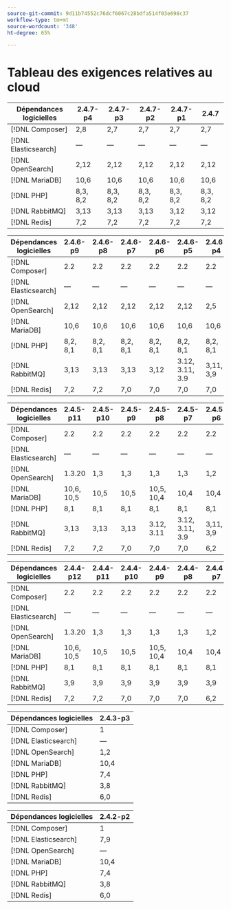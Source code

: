 ```yaml
---
source-git-commit: 9d11b74552c76dcf6067c28bdfa514f03e698c37
workflow-type: tm+mt
source-wordcount: '348'
ht-degree: 65%

---
```

# Tableau des exigences relatives au cloud

<table style="table-layout:auto">
  <thead>
    <tr>
      <th>
        Dépendances logicielles
      </th>
      <th>2.4.7-p4</th>
      <th>2.4.7-p3</th>
      <th>2.4.7-p2</th>
      <th>2.4.7-p1</th>
      <th>2.4.7</th>
    </tr>
  </thead>
  <tbody>
    <tr>
      <td><span class="uicontrol">[!DNL Composer]</span></td>
      <td>
            2,8
      </td>
      <td>
            2,7
      </td>
      <td>
            2,7
      </td>
      <td>
            2,7
      </td>
      <td>
            2,7
      </td>
    </tr>
    <tr>
      <td><span class="uicontrol">[!DNL Elasticsearch]</span></td>
      <td>
          —
      </td>
      <td>
          —
      </td>
      <td>
          —
      </td>
      <td>
          —
      </td>
      <td>
          —
      </td>
    </tr>
    <tr>
      <td><span class="uicontrol">[!DNL OpenSearch]</span></td>
      <td>
            2,12
      </td>
      <td>
            2,12
      </td>
      <td>
            2,12
      </td>
      <td>
            2,12
      </td>
      <td>
            2,12
      </td>
    </tr>
    <tr>
      <td><span class="uicontrol">[!DNL MariaDB]</span></td>
      <td>
            10,6
      </td>
      <td>
            10,6
      </td>
      <td>
            10,6
      </td>
      <td>
            10,6
      </td>
      <td>
            10,6
      </td>
    </tr>
    <tr>
      <td><span class="uicontrol">[!DNL PHP]</span></td>
      <td>
            8,3, 8,2
      </td>
      <td>
            8,3, 8,2
      </td>
      <td>
            8,3, 8,2
      </td>
      <td>
            8,3, 8,2
      </td>
      <td>
            8,3, 8,2
      </td>
    </tr>
    <tr>
      <td><span class="uicontrol">[!DNL RabbitMQ]</span></td>
      <td>
            3,13
      </td>
      <td>
            3,13
      </td>
      <td>
            3,13
      </td>
      <td>
            3,12
      </td>
      <td>
            3,12
      </td>
    </tr>
    <tr>
      <td><span class="uicontrol">[!DNL Redis]</span></td>
      <td>
            7,2
      </td>
      <td>
            7,2
      </td>
      <td>
            7,2
      </td>
      <td>
            7,2
      </td>
      <td>
            7,2
      </td>
    </tr>
  </tbody>
</table>

<table style="table-layout:auto">
  <thead>
    <tr>
      <th>
        Dépendances logicielles
      </th>
      <th>2.4.6-p9</th>
      <th>2.4.6-p8</th>
      <th>2.4.6-p7</th>
      <th>2.4.6-p6</th>
      <th>2.4.6-p5</th>
      <th>2.4.6-p4</th>
      <th>2.4.6-p3</th>
      <th>2.4.6-p2</th>
      <th>2.4.6-p1</th>
      <th>2.4.6</th>
    </tr>
  </thead>
  <tbody>
    <tr>
      <td><span class="uicontrol">[!DNL Composer]</span></td>
      <td>
            2.2
      </td>
      <td>
            2.2
      </td>
      <td>
            2.2
      </td>
      <td>
            2.2
      </td>
      <td>
            2.2
      </td>
      <td>
            2.2
      </td>
      <td>
            2.2
      </td>
      <td>
            2.2
      </td>
      <td>
            2.2
      </td>
      <td>
            2.2
      </td>
    </tr>
    <tr>
      <td><span class="uicontrol">[!DNL Elasticsearch]</span></td>
      <td>
          —
      </td>
      <td>
          —
      </td>
      <td>
          —
      </td>
      <td>
          —
      </td>
      <td>
          —
      </td>
      <td>
          —
      </td>
      <td>
          —
      </td>
      <td>
          —
      </td>
      <td>
          —
      </td>
      <td>
          —
      </td>
    </tr>
    <tr>
      <td><span class="uicontrol">[!DNL OpenSearch]</span></td>
      <td>
            2,12
      </td>
      <td>
            2,12
      </td>
      <td>
            2,12
      </td>
      <td>
            2,12
      </td>
      <td>
            2,12
      </td>
      <td>
            2,5
      </td>
      <td>
            2,5
      </td>
      <td>
            2,5
      </td>
      <td>
            2,5
      </td>
      <td>
            2,5
      </td>
    </tr>
    <tr>
      <td><span class="uicontrol">[!DNL MariaDB]</span></td>
      <td>
            10,6
      </td>
      <td>
            10,6
      </td>
      <td>
            10,6
      </td>
      <td>
            10,6
      </td>
      <td>
            10,6
      </td>
      <td>
            10,6
      </td>
      <td>
            10,6
      </td>
      <td>
            10,6
      </td>
      <td>
            10,6
      </td>
      <td>
            10,6
      </td>
    </tr>
    <tr>
      <td><span class="uicontrol">[!DNL PHP]</span></td>
      <td>
            8,2, 8,1
      </td>
      <td>
            8,2, 8,1
      </td>
      <td>
            8,2, 8,1
      </td>
      <td>
            8,2, 8,1
      </td>
      <td>
            8,2, 8,1
      </td>
      <td>
            8,2, 8,1
      </td>
      <td>
            8,2, 8,1
      </td>
      <td>
            8,2, 8,1
      </td>
      <td>
            8,2, 8,1
      </td>
      <td>
            8,2, 8,1
      </td>
    </tr>
    <tr>
      <td><span class="uicontrol">[!DNL RabbitMQ]</span></td>
      <td>
            3,13
      </td>
      <td>
            3,13
      </td>
      <td>
            3,13
      </td>
      <td>
            3,12
      </td>
      <td>
            3.12, 3.11, 3.9
      </td>
      <td>
            3,11, 3,9
      </td>
      <td>
            3,11, 3,9
      </td>
      <td>
            3,11, 3,9
      </td>
      <td>
            3,11, 3,9
      </td>
      <td>
            3,11, 3,9
      </td>
    </tr>
    <tr>
      <td><span class="uicontrol">[!DNL Redis]</span></td>
      <td>
            7,2
      </td>
      <td>
            7,2
      </td>
      <td>
            7,0
      </td>
      <td>
            7,0
      </td>
      <td>
            7,0
      </td>
      <td>
            7,0
      </td>
      <td>
            7,0
      </td>
      <td>
            7,0
      </td>
      <td>
            7,0
      </td>
      <td>
            7,0
      </td>
    </tr>
  </tbody>
</table>

<table style="table-layout:auto">
  <thead>
    <tr>
      <th>
        Dépendances logicielles
      </th>
      <th>2.4.5-p11</th>
      <th>2.4.5-p10</th>
      <th>2.4.5-p9</th>
      <th>2.4.5-p8</th>
      <th>2.4.5-p7</th>
      <th>2.4.5-p6</th>
      <th>2.4.5-p5</th>
      <th>2.4.5-p4</th>
      <th>2.4.5-p3</th>
      <th>2.4.5-p2</th>
      <th>2.4.5-p1</th>
      <th>2.4.5</th>
    </tr>
  </thead>
  <tbody>
    <tr>
      <td><span class="uicontrol">[!DNL Composer]</span></td>
      <td>
            2.2
      </td>
      <td>
            2.2
      </td>
      <td>
            2.2
      </td>
      <td>
            2.2
      </td>
      <td>
            2.2
      </td>
      <td>
            2.2
      </td>
      <td>
            2.2
      </td>
      <td>
            2.2
      </td>
      <td>
            2.2
      </td>
      <td>
            2.2
      </td>
      <td>
            2.2
      </td>
      <td>
            2.2
      </td>
    </tr>
    <tr>
      <td><span class="uicontrol">[!DNL Elasticsearch]</span></td>
      <td>
          —
      </td>
      <td>
          —
      </td>
      <td>
          —
      </td>
      <td>
          —
      </td>
      <td>
          —
      </td>
      <td>
          —
      </td>
      <td>
          —
      </td>
      <td>
          —
      </td>
      <td>
          —
      </td>
      <td>
          —
      </td>
      <td>
          —
      </td>
      <td>
          —
      </td>
    </tr>
    <tr>
      <td><span class="uicontrol">[!DNL OpenSearch]</span></td>
      <td>
            1.3.20
      </td>
      <td>
            1,3
      </td>
      <td>
            1,3
      </td>
      <td>
            1,3
      </td>
      <td>
            1,3
      </td>
      <td>
            1,2
      </td>
      <td>
            1,2
      </td>
      <td>
            1,2
      </td>
      <td>
            1,2
      </td>
      <td>
            1,2
      </td>
      <td>
            1,2
      </td>
      <td>
            1,2
      </td>
    </tr>
    <tr>
      <td><span class="uicontrol">[!DNL MariaDB]</span></td>
      <td>
            10,6, 10,5
      </td>
      <td>
            10,5
      </td>
      <td>
            10,5
      </td>
      <td>
            10,5, 10,4
      </td>
      <td>
            10,4
      </td>
      <td>
            10,4
      </td>
      <td>
            10,4
      </td>
      <td>
            10,4
      </td>
      <td>
            10,4
      </td>
      <td>
            10,4
      </td>
      <td>
            10,4
      </td>
      <td>
            10,4
      </td>
    </tr>
    <tr>
      <td><span class="uicontrol">[!DNL PHP]</span></td>
      <td>
            8,1
      </td>
      <td>
            8,1
      </td>
      <td>
            8,1
      </td>
      <td>
            8,1
      </td>
      <td>
            8,1
      </td>
      <td>
            8,1
      </td>
      <td>
            8,1
      </td>
      <td>
            8,1
      </td>
      <td>
            8,1
      </td>
      <td>
            8,1
      </td>
      <td>
            8,1
      </td>
      <td>
            8,1
      </td>
    </tr>
    <tr>
      <td><span class="uicontrol">[!DNL RabbitMQ]</span></td>
      <td>
            3,13
      </td>
      <td>
            3,13
      </td>
      <td>
            3,13
      </td>
      <td>
            3.12, 3.11
      </td>
      <td>
            3.12, 3.11, 3.9
      </td>
      <td>
            3,11, 3,9
      </td>
      <td>
            3,11, 3,9
      </td>
      <td>
            3,11, 3,9
      </td>
      <td>
            3,11, 3,9
      </td>
      <td>
            3,9
      </td>
      <td>
            3,9
      </td>
      <td>
            3,9
      </td>
    </tr>
    <tr>
      <td><span class="uicontrol">[!DNL Redis]</span></td>
      <td>
            7,2
      </td>
      <td>
            7,2
      </td>
      <td>
            7,0
      </td>
      <td>
            7,0
      </td>
      <td>
            7,0
      </td>
      <td>
            6,2
      </td>
      <td>
            6,2
      </td>
      <td>
            6,2
      </td>
      <td>
            6,2
      </td>
      <td>
            6,2
      </td>
      <td>
            6,2
      </td>
      <td>
            6,2
      </td>
    </tr>
  </tbody>
</table>

<table style="table-layout:auto">
  <thead>
    <tr>
      <th>
        Dépendances logicielles
      </th>
      <th>2.4.4-p12</th>
      <th>2.4.4-p11</th>
      <th>2.4.4-p10</th>
      <th>2.4.4-p9</th>
      <th>2.4.4-p8</th>
      <th>2.4.4-p7</th>
      <th>2.4.4-p6</th>
      <th>2.4.4-p5</th>
      <th>2.4.4-p4</th>
      <th>2.4.4-p3</th>
      <th>2.4.4-p2</th>
      <th>2.4.4-p1</th>
      <th>2.4.4</th>
    </tr>
  </thead>
  <tbody>
    <tr>
      <td><span class="uicontrol">[!DNL Composer]</span></td>
      <td>
            2.2
      </td>
      <td>
            2.2
      </td>
      <td>
            2.2
      </td>
      <td>
            2.2
      </td>
      <td>
            2.2
      </td>
      <td>
            2.2
      </td>
      <td>
            2.2
      </td>
      <td>
            2.2
      </td>
      <td>
            2.2
      </td>
      <td>
            2.2
      </td>
      <td>
            2.1
      </td>
      <td>
            2.1
      </td>
      <td>
            2.1
      </td>
    </tr>
    <tr>
      <td><span class="uicontrol">[!DNL Elasticsearch]</span></td>
      <td>
          —
      </td>
      <td>
          —
      </td>
      <td>
          —
      </td>
      <td>
          —
      </td>
      <td>
          —
      </td>
      <td>
          —
      </td>
      <td>
          —
      </td>
      <td>
          —
      </td>
      <td>
          —
      </td>
      <td>
          —
      </td>
      <td>
          —
      </td>
      <td>
          —
      </td>
      <td>
          —
      </td>
    </tr>
    <tr>
      <td><span class="uicontrol">[!DNL OpenSearch]</span></td>
      <td>
            1.3.20
      </td>
      <td>
            1,3
      </td>
      <td>
            1,3
      </td>
      <td>
            1,3
      </td>
      <td>
            1,3
      </td>
      <td>
            1,2
      </td>
      <td>
            1,2
      </td>
      <td>
            1,2
      </td>
      <td>
            1,2
      </td>
      <td>
            1,2
      </td>
      <td>
            1,2
      </td>
      <td>
            1,2
      </td>
      <td>
            1,2
      </td>
    </tr>
    <tr>
      <td><span class="uicontrol">[!DNL MariaDB]</span></td>
      <td>
            10,6, 10,5
      </td>
      <td>
            10,5
      </td>
      <td>
            10,5
      </td>
      <td>
            10,5, 10,4
      </td>
      <td>
            10,4
      </td>
      <td>
            10,4
      </td>
      <td>
            10,4
      </td>
      <td>
            10,4
      </td>
      <td>
            10,4
      </td>
      <td>
            10,4
      </td>
      <td>
            10,4
      </td>
      <td>
            10,4
      </td>
      <td>
            10,4
      </td>
    </tr>
    <tr>
      <td><span class="uicontrol">[!DNL PHP]</span></td>
      <td>
            8,1
      </td>
      <td>
            8,1
      </td>
      <td>
            8,1
      </td>
      <td>
            8,1
      </td>
      <td>
            8,1
      </td>
      <td>
            8,1
      </td>
      <td>
            8,1
      </td>
      <td>
            8,1
      </td>
      <td>
            8,1
      </td>
      <td>
            8,1
      </td>
      <td>
            8,1
      </td>
      <td>
            8,1
      </td>
      <td>
            8,1
      </td>
    </tr>
    <tr>
      <td><span class="uicontrol">[!DNL RabbitMQ]</span></td>
      <td>
            3,9
      </td>
      <td>
            3,9
      </td>
      <td>
            3,9
      </td>
      <td>
            3,9
      </td>
      <td>
            3,9
      </td>
      <td>
            3,9
      </td>
      <td>
            3,9
      </td>
      <td>
            3,9
      </td>
      <td>
            3,9
      </td>
      <td>
            3,9
      </td>
      <td>
            3,9
      </td>
      <td>
            3,9
      </td>
      <td>
            3,9
      </td>
    </tr>
    <tr>
      <td><span class="uicontrol">[!DNL Redis]</span></td>
      <td>
            7,2
      </td>
      <td>
            7,2
      </td>
      <td>
            7,0
      </td>
      <td>
            7,0
      </td>
      <td>
            7,0
      </td>
      <td>
            6,2
      </td>
      <td>
            6,2
      </td>
      <td>
            6,2
      </td>
      <td>
            6,2
      </td>
      <td>
            6,2
      </td>
      <td>
            6,2
      </td>
      <td>
            6,2
      </td>
      <td>
            6,2
      </td>
    </tr>
  </tbody>
</table>

<table style="table-layout:auto">
  <thead>
    <tr>
      <th>
        Dépendances logicielles
      </th>
      <th>2.4.3-p3</th>
    </tr>
  </thead>
  <tbody>
    <tr>
      <td><span class="uicontrol">[!DNL Composer]</span></td>
      <td>
            1
      </td>
    </tr>
    <tr>
      <td><span class="uicontrol">[!DNL Elasticsearch]</span></td>
      <td>
          —
      </td>
    </tr>
    <tr>
      <td><span class="uicontrol">[!DNL OpenSearch]</span></td>
      <td>
            1,2
      </td>
    </tr>
    <tr>
      <td><span class="uicontrol">[!DNL MariaDB]</span></td>
      <td>
            10,4
      </td>
    </tr>
    <tr>
      <td><span class="uicontrol">[!DNL PHP]</span></td>
      <td>
            7,4
      </td>
    </tr>
    <tr>
      <td><span class="uicontrol">[!DNL RabbitMQ]</span></td>
      <td>
            3,8
      </td>
    </tr>
    <tr>
      <td><span class="uicontrol">[!DNL Redis]</span></td>
      <td>
            6,0
      </td>
    </tr>
  </tbody>
</table>

<table style="table-layout:auto">
  <thead>
    <tr>
      <th>
        Dépendances logicielles
      </th>
      <th>2.4.2-p2</th>
    </tr>
  </thead>
  <tbody>
    <tr>
      <td><span class="uicontrol">[!DNL Composer]</span></td>
      <td>
            1
      </td>
    </tr>
    <tr>
      <td><span class="uicontrol">[!DNL Elasticsearch]</span></td>
      <td>
            7,9
      </td>
    </tr>
    <tr>
      <td><span class="uicontrol">[!DNL OpenSearch]</span></td>
      <td>
          —
      </td>
    </tr>
    <tr>
      <td><span class="uicontrol">[!DNL MariaDB]</span></td>
      <td>
            10,4
      </td>
    </tr>
    <tr>
      <td><span class="uicontrol">[!DNL PHP]</span></td>
      <td>
            7,4
      </td>
    </tr>
    <tr>
      <td><span class="uicontrol">[!DNL RabbitMQ]</span></td>
      <td>
            3,8
      </td>
    </tr>
    <tr>
      <td><span class="uicontrol">[!DNL Redis]</span></td>
      <td>
            6,0
      </td>
    </tr>
  </tbody>
</table>
